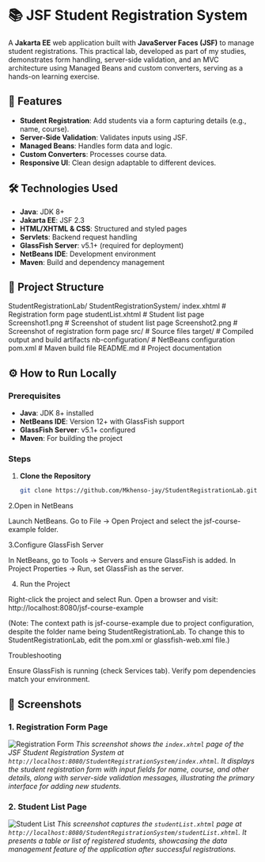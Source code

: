 # 📚 JSF Student Registration System

A **Jakarta EE** web application built with **JavaServer Faces (JSF)** to manage student registrations. This practical lab, developed as part of my studies, demonstrates form handling, server-side validation, and an MVC architecture using Managed Beans and custom converters, serving as a hands-on learning exercise.


## 🌟 Features
- **Student Registration**: Add students via a form capturing details (e.g., name, course).
- **Server-Side Validation**: Validates inputs using JSF.
- **Managed Beans**: Handles form data and logic.
- **Custom Converters**: Processes course data.
- **Responsive UI**: Clean design adaptable to different devices.


## 🛠 Technologies Used
- **Java**: JDK 8+
- **Jakarta EE**: JSF 2.3
- **HTML/XHTML & CSS**: Structured and styled pages
- **Servlets**: Backend request handling
- **GlassFish Server**: v5.1+ (required for deployment)
- **NetBeans IDE**: Development environment
- **Maven**: Build and dependency management

## 📂 Project Structure

StudentRegistrationLab/
    StudentRegistrationSystem/
        index.xhtml             # Registration form page
        studentList.xhtml       # Student list page
        Screenshot1.png         # Screenshot of student list page
        Screenshot2.png         # Screenshot of registration form page
    src/                        # Source files
    target/                     # Compiled output and build artifacts
    nb-configuration/           # NetBeans configuration
    pom.xml                      # Maven build file
    README.md                   # Project documentation




## ⚙️ How to Run Locally

### Prerequisites
- **Java**: JDK 8+ installed
- **NetBeans IDE**: Version 12+ with GlassFish support
- **GlassFish Server**: v5.1+ configured
- **Maven**: For building the project

### Steps
1. **Clone the Repository**  
   ```bash
   git clone https://github.com/Mkhenso-jay/StudentRegistrationLab.git
   
2.Open in NetBeans

Launch NetBeans.
Go to File → Open Project and select the jsf-course-example folder.

3.Configure GlassFish Server

In NetBeans, go to Tools → Servers and ensure GlassFish is added.
In Project Properties → Run, set GlassFish as the server.

4. Run the Project

Right-click the project and select Run.
Open a browser and visit: http://localhost:8080/jsf-course-example

(Note: The context path is jsf-course-example due to project configuration, despite the folder name being StudentRegistrationLab. To change this to StudentRegistrationLab, edit the pom.xml or glassfish-web.xml file.)


Troubleshooting

Ensure GlassFish is running (check Services tab).
Verify pom dependencies match your environment.

## 📸 Screenshots

### 1. Registration Form Page

![Registration Form](StudentRegistrationSystem/Screenshot2.png)
*This screenshot shows the `index.xhtml` page of the JSF Student Registration System at `http://localhost:8080/StudentRegistrationSystem/index.xhtml`. It displays the student registration form with input fields for name, course, and other details, along with server-side validation messages, illustrating the primary interface for adding new students.*

### 2. Student List Page

![Student List](StudentRegistrationSystem/Screenshot1.png)
*This screenshot captures the `studentList.xhtml` page at `http://localhost:8080/StudentRegistrationSystem/studentList.xhtml`. It presents a table or list of registered students, showcasing the data management feature of the application after successful registrations.*
